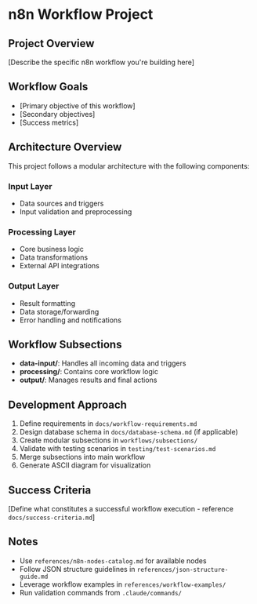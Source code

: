 # n8n Workflow Project

## Project Overview
[Describe the specific n8n workflow you're building here]

## Workflow Goals
- [Primary objective of this workflow]
- [Secondary objectives]
- [Success metrics]

## Architecture Overview
This project follows a modular architecture with the following components:

### Input Layer
- Data sources and triggers
- Input validation and preprocessing

### Processing Layer
- Core business logic
- Data transformations
- External API integrations

### Output Layer
- Result formatting
- Data storage/forwarding
- Error handling and notifications

## Workflow Subsections
- **data-input/**: Handles all incoming data and triggers
- **processing/**: Contains core workflow logic
- **output/**: Manages results and final actions

## Development Approach
1. Define requirements in `docs/workflow-requirements.md`
2. Design database schema in `docs/database-schema.md` (if applicable)
3. Create modular subsections in `workflows/subsections/`
4. Validate with testing scenarios in `testing/test-scenarios.md`
5. Merge subsections into main workflow
6. Generate ASCII diagram for visualization

## Success Criteria
[Define what constitutes a successful workflow execution - reference `docs/success-criteria.md`]

## Notes
- Use `references/n8n-nodes-catalog.md` for available nodes
- Follow JSON structure guidelines in `references/json-structure-guide.md`
- Leverage workflow examples in `references/workflow-examples/`
- Run validation commands from `.claude/commands/`
